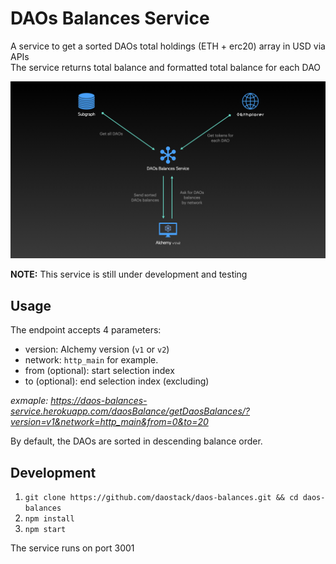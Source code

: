 # DAOs Balances Service

A service to get a sorted DAOs total holdings (ETH + erc20) array in USD via APIs <br/> The service returns total balance and formatted total balance for each DAO

![image](./images/daos-balances-service-graph.jpeg)

**NOTE:** This service is still under development and testing

## Usage

The endpoint accepts 4 parameters:
- version: Alchemy version (`v1` or `v2`)
- network: `http_main` for example.
- from (optional): start selection index
- to (optional): end selection index (excluding)

*exmaple: https://daos-balances-service.herokuapp.com/daosBalance/getDaosBalances/?version=v1&network=http_main&from=0&to=20*

By default, the DAOs are sorted in descending balance order.

## Development

1. `git clone https://github.com/daostack/daos-balances.git && cd daos-balances`
2. `npm install`
3. `npm start`

The service runs on port 3001
